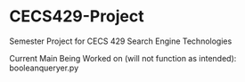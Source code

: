 # CECS429-Project
Semester Project for CECS 429 Search Engine Technologies

Current Main Being Worked on (will not function as intended): booleanqueryer.py
